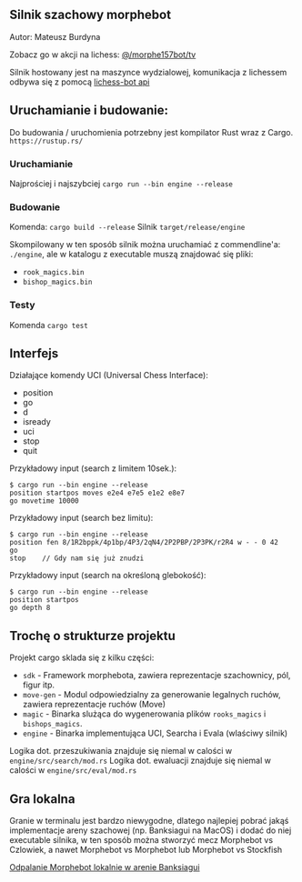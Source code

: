 ## Silnik szachowy morphebot

Autor: Mateusz Burdyna

Zobacz go w akcji na lichess: [@/morphe157bot/tv](https://lichess.org/@/morphe157bot/tv)

Silnik hostowany jest na maszynce wydzialowej, komunikacja z lichessem odbywa się z pomocą [lichess-bot api](https://github.com/lichess-bot-devs/lichess-bot)


## Uruchamianie i budowanie:

Do budowania / uruchomienia potrzebny jest kompilator Rust wraz z Cargo.
`https://rustup.rs/`

### Uruchamianie

Najprościej i najszybciej
`cargo run --bin engine --release`

### Budowanie
Komenda: `cargo build --release`
Silnik `target/release/engine`

Skompilowany w ten sposób silnik można uruchamiać z commendline'a:
`./engine`, ale w katalogu z executable muszą znajdować się pliki:
- `rook_magics.bin`
- `bishop_magics.bin`

### Testy
Komenda `cargo test`

## Interfejs

Działające komendy UCI (Universal Chess Interface):
- position
- go 
- d
- isready
- uci 
- stop 
- quit

Przykładowy input (search z limitem 10sek.):
```
$ cargo run --bin engine --release 
position startpos moves e2e4 e7e5 e1e2 e8e7
go movetime 10000
```

Przykładowy input (search bez limitu):
```
$ cargo run --bin engine --release 
position fen 8/1R2bppk/4p1bp/4P3/2qN4/2P2PBP/2P3PK/r2R4 w - - 0 42
go
stop    // Gdy nam się już znudzi
```

Przykładowy input (search na określoną glebokość):
```
$ cargo run --bin engine --release 
position startpos
go depth 8
```

## Trochę o strukturze projektu

Projekt cargo sklada się z kilku części:
- `sdk` - Framework morphebota, zawiera reprezentacje szachownicy, pól, figur itp.
- `move-gen` - Modul odpowiedzialny za generowanie legalnych ruchów, zawiera reprezentacje ruchów (Move)
- `magic` - Binarka slużąca do wygenerowania plików `rooks_magics` i `bishops_magics`.
- `engine` - Binarka implementująca UCI, Searcha i Evala (wlaściwy silnik)

Logika dot. przeszukiwania znajduje się niemal w calości w `engine/src/search/mod.rs`
Logika dot. ewaluacji znajduje się niemal w calości w `engine/src/eval/mod.rs`

## Gra lokalna

Granie w terminalu jest bardzo niewygodne,
dlatego najlepiej pobrać jakąś implementacje areny szachowej (np. Banksiagui na MacOS) i dodać do niej executable silnika,
w ten sposób można stworzyć mecz Morphebot vs Czlowiek, a nawet Morphebot vs Morphebot lub Morphebot vs Stockfish

[Odpalanie Morphebot lokalnie w arenie Banksiagui](https://www.youtube.com/watch?v=-VFvT7GfFKk)

